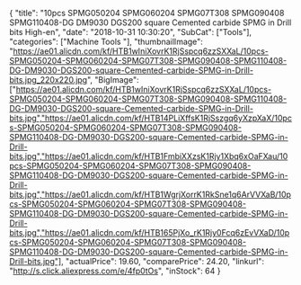 {
	"title": "10pcs SPMG050204 SPMG060204 SPMG07T308 SPMG090408 SPMG110408-DG DM9030 DGS200 square Cemented carbide SPMG in Drill bits High-en",
	"date": "2018-10-31 10:30:20",
	"SubCat": ["Tools"],
	"categories": ["Machine Tools "],
	"thumbnailImage": "https://ae01.alicdn.com/kf/HTB1wIniXovrK1RjSspcq6zzSXXaL/10pcs-SPMG050204-SPMG060204-SPMG07T308-SPMG090408-SPMG110408-DG-DM9030-DGS200-square-Cemented-carbide-SPMG-in-Drill-bits.jpg_220x220.jpg",
	"BigImage": ["https://ae01.alicdn.com/kf/HTB1wIniXovrK1RjSspcq6zzSXXaL/10pcs-SPMG050204-SPMG060204-SPMG07T308-SPMG090408-SPMG110408-DG-DM9030-DGS200-square-Cemented-carbide-SPMG-in-Drill-bits.jpg","https://ae01.alicdn.com/kf/HTB14PLiXffsK1RjSszgq6yXzpXaX/10pcs-SPMG050204-SPMG060204-SPMG07T308-SPMG090408-SPMG110408-DG-DM9030-DGS200-square-Cemented-carbide-SPMG-in-Drill-bits.jpg","https://ae01.alicdn.com/kf/HTB1FmbiXXzsK1Rjy1Xbq6xOaFXau/10pcs-SPMG050204-SPMG060204-SPMG07T308-SPMG090408-SPMG110408-DG-DM9030-DGS200-square-Cemented-carbide-SPMG-in-Drill-bits.jpg","https://ae01.alicdn.com/kf/HTB1WgrjXorrK1RkSne1q6ArVVXaB/10pcs-SPMG050204-SPMG060204-SPMG07T308-SPMG090408-SPMG110408-DG-DM9030-DGS200-square-Cemented-carbide-SPMG-in-Drill-bits.jpg","https://ae01.alicdn.com/kf/HTB165PjXo_rK1Rjy0Fcq6zEvVXaD/10pcs-SPMG050204-SPMG060204-SPMG07T308-SPMG090408-SPMG110408-DG-DM9030-DGS200-square-Cemented-carbide-SPMG-in-Drill-bits.jpg"],
	"actualPrice": 19.60,
	"comparePrice": 24.20,
	"linkurl": "http://s.click.aliexpress.com/e/4fp0tOs",
	"inStock": 64
}
